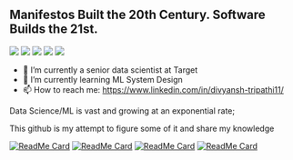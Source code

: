 
## Manifestos Built the 20th Century. Software Builds the 21st.
![](https://img.shields.io/badge/<TensorFlow>-informational?style=flat&logo=<LOGO_NAME>&logoColor=white&color=2bbc8a)
![](https://img.shields.io/badge/<XGB>-informational?style=flat&logo=<LOGO_NAME>&logoColor=white&color=2bbc8a)
![](https://img.shields.io/badge/<LGBM>-informational?style=flat&logo=<LOGO_NAME>&logoColor=white&color=2bbc8a)
![](https://img.shields.io/badge/<Forecasting>-informational?style=flat&logo=<LOGO_NAME>&logoColor=white&color=2bbc8a)
![](https://img.shields.io/badge/<NLP>-informational?style=flat&logo=<LOGO_NAME>&logoColor=white&color=2bbc8a)


- 🔭 I’m currently a senior data scientist at Target
- 🌱 I’m currently learning ML System Design
- 📫 How to reach me: https://www.linkedin.com/in/divyansh-tripathi11/


<!--
**DivM11/DivM11** is a ✨ _special_ ✨ repository because its `README.md` (this file) appears on your GitHub profile.

Here are some ideas to get you started:

- 🔭 I’m currently working on ...
- 🌱 I’m currently learning ...
- 👯 I’m looking to collaborate on ...
- 🤔 I’m looking for help with ...
- 💬 Ask me about ...
- 📫 How to reach me: ...
- 😄 Pronouns: ...
- ⚡ Fun fact: ...
-->


Data Science/ML is vast and growing at an exponential rate; 

This github is my attempt to figure some of it and share my knowledge

[![ReadMe Card](https://github-readme-stats.vercel.app/api/pin/?username=divm11&repo=face-rater)](https://github.com/DivM11/face-rater)
[![ReadMe Card](https://github-readme-stats.vercel.app/api/pin/?username=divm11&repo=ml_solver)](https://github.com/DivM11/ml_solver)
[![ReadMe Card](https://github-readme-stats.vercel.app/api/pin/?username=divm11&repo=walmart-m5-challenge)](https://github.com/DivM11/walmart-m5-challenge)
[![ReadMe Card](https://github-readme-stats.vercel.app/api/pin/?username=divm11&repo=buynet)](https://github.com/DivM11/buynet)

